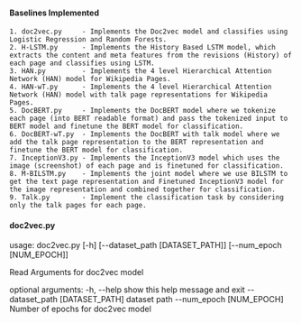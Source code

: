 

#### Baselines Implemented
```
1. doc2vec.py     - Implements the Doc2vec model and classifies using Logistic Regression and Random Forests.
2. H-LSTM.py      - Implements the History Based LSTM model, which extracts the content and meta features from the revisions (History) of each page and classifies using LSTM.
3. HAN.py         - Implements the 4 level Hierarchical Attention Network (HAN) model for Wikipedia Pages.
4. HAN-wT.py      - Implements the 4 level Hierarchical Attention Network (HAN) model with talk page representations for Wikipedia Pages.
5. DocBERT.py     - Implements the DocBERT model where we tokenize each page (into BERT readable format) and pass the tokenized input to BERT model and finetune the BERT model for classification.
6. DocBERT-wT.py  - Implements the DocBERT with talk model where we add the talk page representation to the BERT representation and finetune the BERT model for classification.
7. InceptionV3.py - Implements the InceptionV3 model which uses the image (screenshot) of each page and is finetuned for classification.
8. M-BILSTM.py    - Implements the joint model where we use BILSTM to get the text page representation and Finetuned InceptionV3 model for the image representation and combined together for classification.
9. Talk.py        - Implement the classification task by considering only the talk pages for each page.
```

#### doc2vec.py

<newline> usage: doc2vec.py [-h] [--dataset_path [DATASET_PATH]] [--num_epoch [NUM_EPOCH]]

Read Arguments for doc2vec model

optional arguments:
  -h, --help            show this help message and exit
  --dataset_path [DATASET_PATH]
                        dataset path
  --num_epoch [NUM_EPOCH]
                        Number of epochs for doc2vec model  <newline>
